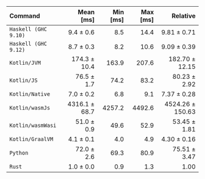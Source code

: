 | Command | Mean [ms] | Min [ms] | Max [ms] | Relative |
|:---|---:|---:|---:|---:|
| `Haskell (GHC 9.10)` | 9.4 ± 0.6 | 8.5 | 14.4 | 9.81 ± 0.71 |
| `Haskell (GHC 9.12)` | 8.7 ± 0.3 | 8.2 | 10.6 | 9.09 ± 0.39 |
| `Kotlin/JVM` | 174.3 ± 10.4 | 163.9 | 207.6 | 182.70 ± 12.15 |
| `Kotlin/JS` | 76.5 ± 1.7 | 74.2 | 83.2 | 80.23 ± 2.92 |
| `Kotlin/Native` | 7.0 ± 0.2 | 6.8 | 9.1 | 7.37 ± 0.28 |
| `Kotlin/wasmJs` | 4316.1 ± 68.7 | 4257.2 | 4492.6 | 4524.26 ± 150.63 |
| `Kotlin/wasmWasi` | 51.0 ± 0.9 | 49.6 | 52.9 | 53.45 ± 1.81 |
| `Kotlin/GraalVM` | 4.1 ± 0.1 | 4.0 | 4.9 | 4.30 ± 0.16 |
| `Python` | 72.0 ± 2.6 | 69.3 | 80.9 | 75.51 ± 3.47 |
| `Rust` | 1.0 ± 0.0 | 0.9 | 1.3 | 1.00 |
